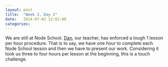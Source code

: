 ```yaml
---
layout: post
title:  "Week 3, Day 3"
date:   2014-07-02 12:02:00
categories:
---
```


We are still at Node School. <a href="http://uk.linkedin.com/in/dsofer">Dan</a>, our teacher, has enforced a tough 1 lesson per hour procedure. That is to say, we have one hour to complete each Node School lesson and then we have to present our work. Considering it took us three to four hours per lesson at the beginning, this is a touch challenge.